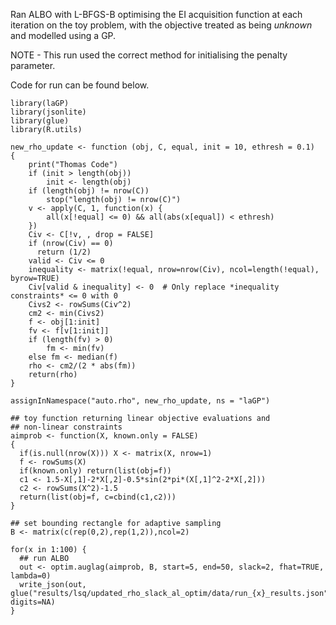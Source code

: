 Ran ALBO with L-BFGS-B optimising the EI acquisition function at each iteration on
the toy problem, with the objective treated as being *unknown* and modelled using a GP.

NOTE - This run used the correct method for initialising the penalty parameter.

Code for run can be found below.

```
library(laGP)
library(jsonlite)
library(glue)
library(R.utils)

new_rho_update <- function (obj, C, equal, init = 10, ethresh = 0.1)
{
    print("Thomas Code")
    if (init > length(obj))
        init <- length(obj)
    if (length(obj) != nrow(C))
        stop("length(obj) != nrow(C)")
    v <- apply(C, 1, function(x) {
        all(x[!equal] <= 0) && all(abs(x[equal]) < ethresh)
    })
    Civ <- C[!v, , drop = FALSE]
    if (nrow(Civ) == 0)
      return (1/2)
    valid <- Civ <= 0
    inequality <- matrix(!equal, nrow=nrow(Civ), ncol=length(!equal), byrow=TRUE)
    Civ[valid & inequality] <- 0  # Only replace *inequality constraints* <= 0 with 0
    Civs2 <- rowSums(Civ^2)
    cm2 <- min(Civs2)
    f <- obj[1:init]
    fv <- f[v[1:init]]
    if (length(fv) > 0)
        fm <- min(fv)
    else fm <- median(f)
    rho <- cm2/(2 * abs(fm))
    return(rho)
}

assignInNamespace("auto.rho", new_rho_update, ns = "laGP")

## toy function returning linear objective evaluations and
## non-linear constraints
aimprob <- function(X, known.only = FALSE)
{
  if(is.null(nrow(X))) X <- matrix(X, nrow=1)
  f <- rowSums(X)
  if(known.only) return(list(obj=f))
  c1 <- 1.5-X[,1]-2*X[,2]-0.5*sin(2*pi*(X[,1]^2-2*X[,2]))
  c2 <- rowSums(X^2)-1.5
  return(list(obj=f, c=cbind(c1,c2)))
}

## set bounding rectangle for adaptive sampling
B <- matrix(c(rep(0,2),rep(1,2)),ncol=2)

for(x in 1:100) {
  ## run ALBO
  out <- optim.auglag(aimprob, B, start=5, end=50, slack=2, fhat=TRUE, lambda=0)
  write_json(out, glue("results/lsq/updated_rho_slack_al_optim/data/run_{x}_results.json"), digits=NA)
}
```


